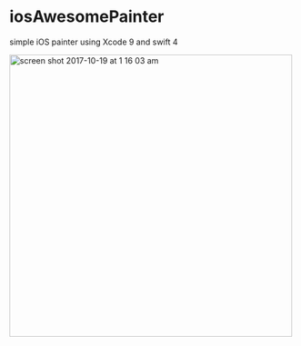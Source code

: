 # iosAwesomePainter
simple iOS painter using Xcode 9 and swift 4

<img width="497" alt="screen shot 2017-10-19 at 1 16 03 am" src="https://user-images.githubusercontent.com/1805372/31745485-8641b2cc-b46b-11e7-8362-766b83e0c604.png">
